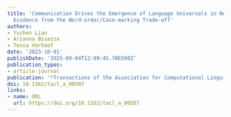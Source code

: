 ```yaml
---
title: 'Communication Drives the Emergence of Language Universals in Neural Agents:
  Evidence from the Word-order/Case-marking Trade-off'
authors:
- Yuchen Lian
- Arianna Bisazza
- Tessa Verhoef
date: '2023-10-01'
publishDate: '2025-09-04T12:09:45.706590Z'
publication_types:
- article-journal
publication: '*Transactions of the Association for Computational Linguistics (TACL)*'
doi: 10.1162/tacl_a_00587
links:
- name: URL
  url: https://doi.org/10.1162/tacl_a_00587
---
```

